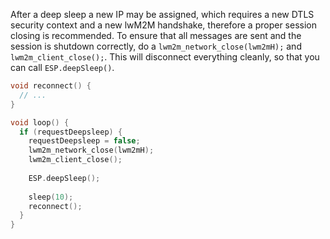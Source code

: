 After a deep sleep a new IP may be assigned, which requires a new DTLS security context and a new lwM2M handshake, therefore a proper session closing is recommended. To ensure that all messages are sent and the session is shutdown correctly,  do a `lwm2m_network_close(lwm2mH);` and `lwm2m_client_close();`. This will disconnect everything cleanly, so that you can call `ESP.deepSleep()`. 

```c++
void reconnect() {
  // ...
}

void loop() {
  if (requestDeepsleep) {
    requestDeepsleep = false;
    lwm2m_network_close(lwm2mH);
    lwm2m_client_close();
    
    ESP.deepSleep();
    
    sleep(10);
    reconnect();
  }
}
```
